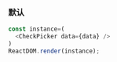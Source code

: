 ### 默认

<!--start-code-->
```js
const instance=(
  <CheckPicker data={data} />
)
ReactDOM.render(instance);
```
<!--end-code-->